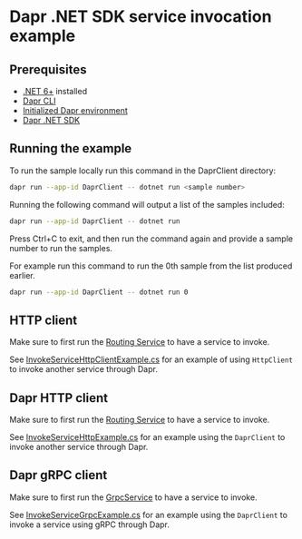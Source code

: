 # Dapr .NET SDK service invocation example

## Prerequisites

- [.NET 6+](https://dotnet.microsoft.com/download) installed
- [Dapr CLI](https://docs.dapr.io/getting-started/install-dapr-cli/)
- [Initialized Dapr environment](https://docs.dapr.io/getting-started/install-dapr-selfhost/)
- [Dapr .NET SDK](https://docs.dapr.io/developing-applications/sdks/dotnet/)

## Running the example

To run the sample locally run this command in the DaprClient directory:

```sh
dapr run --app-id DaprClient -- dotnet run <sample number>
```

Running the following command will output a list of the samples included:

```sh
dapr run --app-id DaprClient -- dotnet run
```

Press Ctrl+C to exit, and then run the command again and provide a sample number to run the samples.

For example run this command to run the 0th sample from the list produced earlier.

```sh
dapr run --app-id DaprClient -- dotnet run 0
```

## HTTP client

Make sure to first run the [Routing Service](../../AspNetCore/RoutingSample) to have a service to invoke.

See [InvokeServiceHttpClientExample.cs](./InvokeServiceHttpClientExample.cs) for an example of using `HttpClient` to invoke another service through Dapr.

## Dapr HTTP client
Make sure to first run the [Routing Service](../../AspNetCore/RoutingSample) to have a service to invoke.

See [InvokeServiceHttpExample.cs](./InvokeServiceHttpExample.cs) for an example using the `DaprClient` to invoke another service through Dapr.

## Dapr gRPC client

Make sure to first run the [GrpcService](../../AspNetCore/GrpcServiceSample) to have a service to invoke.

See [InvokeServiceGrpcExample.cs](./InvokeServiceGrpcExample.cs) for an example using the `DaprClient` to invoke a service using gRPC through Dapr.

